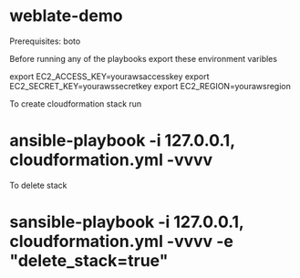 # weblate-demo

Prerequisites:
boto

Before running any of the playbooks export these environment varibles

export EC2_ACCESS_KEY=yourawsaccesskey
export EC2_SECRET_KEY=yourawssecretkey
export EC2_REGION=yourawsregion

To create cloudformation stack run
# ansible-playbook -i 127.0.0.1, cloudformation.yml -vvvv
To delete stack
# sansible-playbook -i 127.0.0.1, cloudformation.yml -vvvv -e "delete_stack=true"
